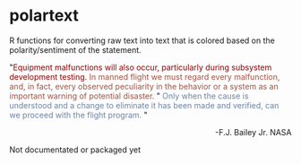 # polartext

R functions for converting raw text into text that is colored based on the polarity/sentiment of the statement.<br>

"<font color="#8B0000">Equipment malfunctions will also occur, particularly during subsystem development testing. </font><font color="#A15240">In manned flight we must regard every malfunction, and, in fact, every observed peculiarity in the behavior or a system as an important warning of potential disaster. </font>"
<font color="#6C82A0">Only when the cause is understood and a change to eliminate it has been made and verified, can we proceed with the flight program. </font>"
<div align="right">-F.J. Bailey Jr. NASA</div>

Not documentated or packaged yet
